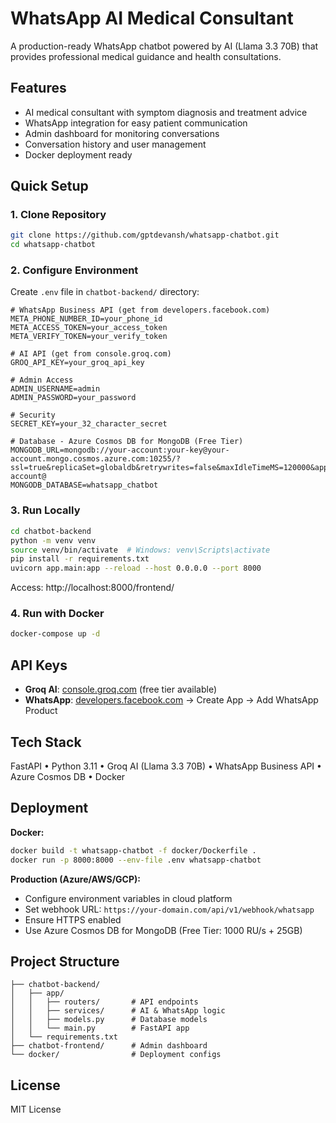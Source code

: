 # WhatsApp AI Medical Consultant

A production-ready WhatsApp chatbot powered by AI (Llama 3.3 70B) that provides professional medical guidance and health consultations.

## Features

- AI medical consultant with symptom diagnosis and treatment advice
- WhatsApp integration for easy patient communication
- Admin dashboard for monitoring conversations
- Conversation history and user management
- Docker deployment ready

## Quick Setup

### 1. Clone Repository
```bash
git clone https://github.com/gptdevansh/whatsapp-chatbot.git
cd whatsapp-chatbot
```

### 2. Configure Environment
Create `.env` file in `chatbot-backend/` directory:
```env
# WhatsApp Business API (get from developers.facebook.com)
META_PHONE_NUMBER_ID=your_phone_id
META_ACCESS_TOKEN=your_access_token
META_VERIFY_TOKEN=your_verify_token

# AI API (get from console.groq.com)
GROQ_API_KEY=your_groq_api_key

# Admin Access
ADMIN_USERNAME=admin
ADMIN_PASSWORD=your_password

# Security
SECRET_KEY=your_32_character_secret

# Database - Azure Cosmos DB for MongoDB (Free Tier)
MONGODB_URL=mongodb://your-account:your-key@your-account.mongo.cosmos.azure.com:10255/?ssl=true&replicaSet=globaldb&retrywrites=false&maxIdleTimeMS=120000&appName=@your-account@
MONGODB_DATABASE=whatsapp_chatbot
```

### 3. Run Locally
```bash
cd chatbot-backend
python -m venv venv
source venv/bin/activate  # Windows: venv\Scripts\activate
pip install -r requirements.txt
uvicorn app.main:app --reload --host 0.0.0.0 --port 8000
```

Access: http://localhost:8000/frontend/

### 4. Run with Docker
```bash
docker-compose up -d
```

## API Keys

- **Groq AI**: [console.groq.com](https://console.groq.com) (free tier available)
- **WhatsApp**: [developers.facebook.com](https://developers.facebook.com) → Create App → Add WhatsApp Product

## Tech Stack

FastAPI • Python 3.11 • Groq AI (Llama 3.3 70B) • WhatsApp Business API • Azure Cosmos DB • Docker

## Deployment

**Docker:**
```bash
docker build -t whatsapp-chatbot -f docker/Dockerfile .
docker run -p 8000:8000 --env-file .env whatsapp-chatbot
```

**Production (Azure/AWS/GCP):**
- Configure environment variables in cloud platform
- Set webhook URL: `https://your-domain.com/api/v1/webhook/whatsapp`
- Ensure HTTPS enabled
- Use Azure Cosmos DB for MongoDB (Free Tier: 1000 RU/s + 25GB)

## Project Structure

```
├── chatbot-backend/
│   ├── app/
│   │   ├── routers/       # API endpoints
│   │   ├── services/      # AI & WhatsApp logic
│   │   ├── models.py      # Database models
│   │   └── main.py        # FastAPI app
│   └── requirements.txt
├── chatbot-frontend/      # Admin dashboard
└── docker/                # Deployment configs
```

## License

MIT License
